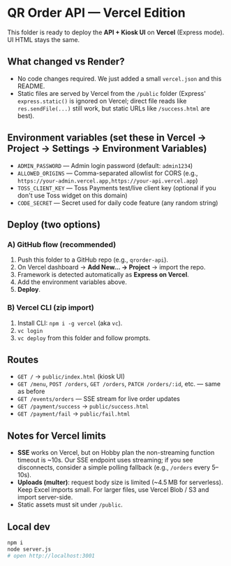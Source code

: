 # QR Order API — Vercel Edition

This folder is ready to deploy the **API + Kiosk UI** on **Vercel** (Express mode). UI HTML stays the same.

## What changed vs Render?
- No code changes required. We just added a small `vercel.json` and this README.
- Static files are served by Vercel from the `/public` folder (Express' `express.static()` is ignored on Vercel; direct file reads like `res.sendFile(...)` still work, but static URLs like `/success.html` are best).

## Environment variables (set these in Vercel → Project → Settings → Environment Variables)
- `ADMIN_PASSWORD` — Admin login password (default: `admin1234`)
- `ALLOWED_ORIGINS` — Comma-separated allowlist for CORS (e.g., `https://your-admin.vercel.app,https://your-api.vercel.app`)
- `TOSS_CLIENT_KEY` — Toss Payments test/live client key (optional if you don't use Toss widget on this domain)
- `CODE_SECRET` — Secret used for daily code feature (any random string)

## Deploy (two options)

### A) GitHub flow (recommended)
1. Push this folder to a GitHub repo (e.g., `qrorder-api`).
2. On Vercel dashboard → **Add New… → Project** → import the repo.
3. Framework is detected automatically as **Express on Vercel**.
4. Add the environment variables above.
5. **Deploy**.

### B) Vercel CLI (zip import)
1. Install CLI: `npm i -g vercel` (aka `vc`).
2. `vc login`
3. `vc deploy` from this folder and follow prompts.

## Routes
- `GET /` → `public/index.html` (kiosk UI)
- `GET /menu`, `POST /orders`, `GET /orders`, `PATCH /orders/:id`, etc. — same as before
- `GET /events/orders` — SSE stream for live order updates
- `GET /payment/success` → `public/success.html`
- `GET /payment/fail` → `public/fail.html`

## Notes for Vercel limits
- **SSE** works on Vercel, but on Hobby plan the non-streaming function timeout is ~10s. Our SSE endpoint uses streaming; if you see disconnects, consider a simple polling fallback (e.g., `/orders` every 5–10s).
- **Uploads (multer)**: request body size is limited (~4.5 MB for serverless). Keep Excel imports small. For larger files, use Vercel Blob / S3 and import server-side.
- Static assets must sit under `/public`.

## Local dev
```bash
npm i
node server.js
# open http://localhost:3001
```
